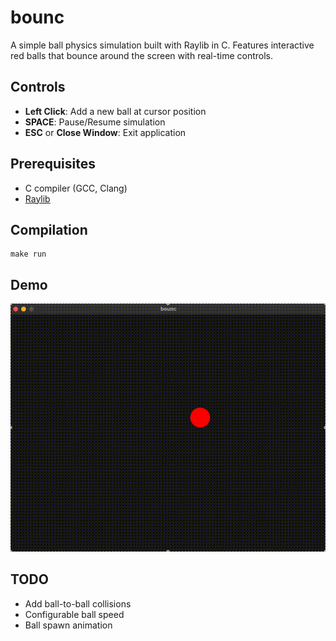 # bounc

A simple ball physics simulation built with Raylib in C. Features interactive red balls that bounce around the screen with real-time controls.

## Controls

- **Left Click**: Add a new ball at cursor position
- **SPACE**: Pause/Resume simulation
- **ESC** or **Close Window**: Exit application

## Prerequisites

- C compiler (GCC, Clang)
- [Raylib](https://www.raylib.com/)

## Compilation

```console
make run
```

## Demo

![bounc](./bounc.gif)

## TODO

- Add ball-to-ball collisions
- Configurable ball speed
- Ball spawn animation

